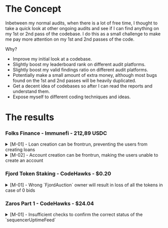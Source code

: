 # The Concept

Inbetween my normal audits, when there is a lot of free time, I thought to take a quick look at other ongoing audits and see if I can find anything on my 1st or 2nd pass of the codebase. I do this as a small challenge to make me pay more attention on my 1st and 2nd passes of the code.

Why?

- Improve my initial look at a codebase.
- Slightly boost my leaderboard rank on different audit platforms.
- Slightly boost my valid findings ratio on different audit platforms.
- Potentially make a small amount of extra money, although most bugs found on the 1st and 2nd passes will be heavily duplicated.
- Get a decent idea of codebases so after I can read the reports and understand them.
- Expose myself to different coding techniques and ideas.

# The results

### Folks Finance - Immunefi - 212,89 USDC

<details>
<summary>[M-01] - Loan creation can be frontrun, preventing the users from creating loans</summary>

## Brief/Intro

A user who tries to create a loan has to choose the `loanId`. Any user can frontrun this transaction with the same `loanId`, making the initial user's transaction to revert because his selected `loanId` is taken.

## Vulnerability Details

Each loan has a unique `bytes32` identifier named `loanId`. During the loan creation, each user is asked to provide the `loanId` that his loan will have.

```javascript
SpokeCommon.sol

    function createLoan(
        Messages.MessageParams memory params,
        bytes32 accountId,
@>      bytes32 loanId,
        uint16 loanTypeId,
        bytes32 loanName
    ) external payable nonReentrant {
        _doOperation(params, Messages.Action.CreateLoan, accountId, abi.encodePacked(loanId, loanTypeId, loanName));
    }
```

```javascript
SpokeToken.sol

    function createLoanAndDeposit(
        Messages.MessageParams memory params,
        bytes32 accountId,
@>      bytes32 loanId,
        uint256 amount,
        uint16 loanTypeId,
        bytes32 loanName
    ) external payable nonReentrant {
        _doOperation(
            params,
            Messages.Action.CreateLoanAndDeposit,
            accountId,
            amount,
            abi.encodePacked(loanId, poolId, amount, loanTypeId, loanName)
        );
    }
```

This arbitrary `loanId` value is sent through a bridge to the `Hub.sol` contract which in turn calls the `createUserLoan` function is `LoanManager.sol`.

```javascript
Hub.sol

    function _receiveMessage(Messages.MessageReceived memory message) internal override {
        Messages.MessagePayload memory payload = Messages.decodeActionPayload(message.payload);
        .
        .
        .
        } else if (payload.action == Messages.Action.CreateLoan) {
            bytes32 loanId = payload.data.toBytes32(index);
            index += 32;
            uint16 loanTypeId = payload.data.toUint16(index);
            index += 2;
            bytes32 loanName = payload.data.toBytes32(index);

@>          loanManager.createUserLoan(loanId, payload.accountId, loanTypeId, loanName);
        } else if (payload.action == Messages.Action.DeleteLoan) {
            bytes32 loanId = payload.data.toBytes32(index);

            loanManager.deleteUserLoan(loanId, payload.accountId);
        } else if (payload.action == Messages.Action.CreateLoanAndDeposit) {
            bytes32 loanId = payload.data.toBytes32(index);
            index += 32;
            uint8 poolId = payload.data.toUint8(index);
            index += 1;
            uint256 amount = payload.data.toUint256(index);
            index += 32;
            uint16 loanTypeId = payload.data.toUint16(index);
            index += 2;
            bytes32 loanName = payload.data.toBytes32(index);

@>          loanManager.createUserLoan(loanId, payload.accountId, loanTypeId, loanName);
            loanManager.deposit(loanId, payload.accountId, poolId, amount);

            // save token received
            receiveToken = ReceiveToken({poolId: poolId, amount: amount});
        } else if (payload.action == Messages.Action.Deposit) {
        .
        .
        .
```

```javascript
LoanManager.sol

    function createUserLoan(
        bytes32 loanId,
        bytes32 accountId,
        uint16 loanTypeId,
        bytes32 loanName
    ) external override onlyRole(HUB_ROLE) nonReentrant {
        // check loan types exists, is not deprecated and no existing user loan for same loan id
        if (!isLoanTypeCreated(loanTypeId)) revert LoanTypeUnknown(loanTypeId);
        if (isLoanTypeDeprecated(loanTypeId)) revert LoanTypeDeprecated(loanTypeId);
@>      if (isUserLoanActive(loanId)) revert UserLoanAlreadyCreated(loanId);

        // create loan
        UserLoan storage userLoan = _userLoans[loanId];
        userLoan.isActive = true;
        userLoan.accountId = accountId;
        userLoan.loanTypeId = loanTypeId;

        emit CreateUserLoan(loanId, accountId, loanTypeId, loanName);
    }
```

At this point, if there is already a loan with the desired `loanId`, the transaction reverts. Upon a valid loan creation, a new `UserLoan` object is created and `UserLoan.isActive` is set to `true`.

```javascript
    function isUserLoanActive(bytes32 loanId) public view returns (bool) {
        return _userLoans[loanId].isActive;
    }
```

An attacker can take advantage of this and frontrun all the loan creation transactions (on the chains with a public mempool, like the `Ethereum mainnet`) and prevent all the users from creating loans.

## Impact Details

This is a griefing attack which prevents all users from creating loans. Every transaction will fail because the attacker can frontrun it with the same `loanId`.

## References

https://github.com/Folks-Finance/folks-finance-xchain-contracts/blob/main/contracts/spoke/SpokeCommon.sol#L115

https://github.com/Folks-Finance/folks-finance-xchain-contracts/blob/main/contracts/spoke/SpokeToken.sol#L46

https://github.com/Folks-Finance/folks-finance-xchain-contracts/blob/main/contracts/hub/Hub.sol#L186-L210

https://github.com/Folks-Finance/folks-finance-xchain-contracts/blob/main/contracts/hub/LoanManager.sol#L40

https://github.com/Folks-Finance/folks-finance-xchain-contracts/blob/main/contracts/hub/LoanManagerState.sol#L413

## Recommendation

Don't allow for the users to select their desired `loanId`. Use a counter internally and increment it with every loan creation and use it as the `loanId`.


## Proof of Concept

Let's follow this scenario:

1. Bob tries to create a loan with a random `loanId`
2. Alice (the attacker) sees this transaction in the mempool and frontruns bob transaction with the same `loanId`
3. Alice's transaction goes through
4. Bob's transaction gets reverted
5. Repeat

Paste the following test in the `test/hub/LoanManager.test.ts`:

```javascript
  describe("POCs", () => {
    it("Should test loanId frontrun", async () => {
      const { hub, loanManager } = await loadFixture(deployLoanManagerFixture);
      const { loanTypeId } = await loadFixture(addPoolsFixture);

      const loanId = getRandomBytes(BYTES32_LENGTH);
      const accountId1 = getAccountIdBytes("ACCOUNT_ID");
      const accountId2 = getAccountIdBytes("ACCOUNT_ID2");
      const loanName = getRandomBytes(BYTES32_LENGTH);

      // frontrunning transaction
      const createUserLoan2 = await loanManager.connect(hub).createUserLoan(loanId, accountId2, loanTypeId, loanName);

      // initial transaction
      const createUserLoan = loanManager.connect(hub).createUserLoan(loanId, accountId1, loanTypeId, loanName);

      await expect(createUserLoan)
        .to.be.revertedWithCustomError(loanManager, "UserLoanAlreadyCreated")
        .withArgs(loanId);
    });


  });
```

</details>

<details>
<summary>[M-02] - Account creation can be frontrun, making the users unable to create an account</summary>

## Brief/Intro

A user who tries to create an account for the protocol has to choose his `accountId`. Any user can frontrun this transaction with the same `accountId`, making the initial user's transaction to revert because his selected `accountId` is taken.

## Vulnerability Details

Each account has a unique `bytes32` identifier named `accountId`. During the account creation, each user is asked to provide the `accountId` that his account will have.

```javascript
SpokeCommon.sol

    function createAccount(
        Messages.MessageParams memory params,
@>      bytes32 accountId,
        bytes32 refAccountId
    ) external payable nonReentrant {
        _doOperation(params, Messages.Action.CreateAccount, accountId, abi.encodePacked(refAccountId));
    }
```

This arbitrary `accountId` value is sent through a bridge to the `Hub.sol` contract which in turn calls the createAccount function is `AccountManager.sol`.

```javascript
Hub.sol

    function _receiveMessage(Messages.MessageReceived memory message) internal override {
        Messages.MessagePayload memory payload = Messages.decodeActionPayload(message.payload);
        .
        .
        .
        if (payload.action == Messages.Action.CreateAccount) {
            bytes32 refAccountId = payload.data.toBytes32(index);

@>          accountManager.createAccount(payload.accountId, message.sourceChainId, payload.userAddress, refAccountId);
        } else if
        .
        .
        .
    }
```

```javascript
AccountManager.sol

    function createAccount(
        bytes32 accountId,
        uint16 chainId,
        bytes32 addr,
        bytes32 refAccountId
    ) external override onlyRole(HUB_ROLE) {
        // check account is not already created (empty is reserved for admin)
@>      if (isAccountCreated(accountId) || accountId == bytes32(0)) revert AccountAlreadyCreated(accountId);
        .
        .
        .
    }
```

At this point, if there is already an account with the desired `accountId`, the transaction reverts. An attacker can take advantage of this and frontrun all the account creation transactions (on the chains with a public mempool, like the `Ethereum mainnet`) and prevent all the users from creating an account, which is essential for someone to use the protocol.

## Impact Details

This is a griefing attack which prevents any new users from using the protocol, since they can't create an account. Every transaction will fail because the attacker can frontrun it with the same `accountId`.

## References

https://github.com/Folks-Finance/folks-finance-xchain-contracts/blob/main/contracts/spoke/SpokeCommon.sol#L27

https://github.com/Folks-Finance/folks-finance-xchain-contracts/blob/main/contracts/hub/Hub.sol#L163

https://github.com/Folks-Finance/folks-finance-xchain-contracts/blob/main/contracts/hub/AccountManager.sol#L42

## Recommendation

Don't allow for the users to select their desired `accountId`. Use a counter internally and increment it with every account creation and use it as the `accountId`.


## Proof of Concept

Let's follow this scenario:

1. Bob tries to create an account with `accountId = "BOB_ACCOUNT_ID"`
2. Alice (the attacker) sees this transaction in the mempool and frontruns bob transaction with `accountId = "BOB_ACCOUNT_ID"`
3. Alice's transaction goes through
4. Bob's transaction gets reverted
5. Repeat

Add the following test in the `test/AccountManager.test.ts` file under the `describe("Create Account", () => {` tab.

```javascript
  describe("POCs", () => {
    it("Should test loanId frontrun", async () => {
      const { hub, loanManager } = await loadFixture(deployLoanManagerFixture);
      const { loanTypeId } = await loadFixture(addPoolsFixture);

      const loanId = getRandomBytes(BYTES32_LENGTH);
      const accountId1 = getAccountIdBytes("ACCOUNT_ID");
      const accountId2 = getAccountIdBytes("ACCOUNT_ID2");
      const loanName = getRandomBytes(BYTES32_LENGTH);

      // frontrunning transaction
      const createUserLoan2 = await loanManager.connect(hub).createUserLoan(loanId, accountId2, loanTypeId, loanName);

      // initial transaction
      const createUserLoan = loanManager.connect(hub).createUserLoan(loanId, accountId1, loanTypeId, loanName);

      await expect(createUserLoan)
        .to.be.revertedWithCustomError(loanManager, "UserLoanAlreadyCreated")
        .withArgs(loanId);
    });


  });
```

</details>

### Fjord Token Staking - CodeHawks - $0.20

<details>
<summary>[M-01] - Wrong `FjordAuction` owner will result in loss of all the tokens in case of 0 bids</summary>
    
## Summary

The `FjordAuction.sol` contract initializes its `owner` address during construction. This `owner` address is used to send the `totalTokens` back at the end of the auction in the case that there are no bids. However, when creating a new `FjordAuction` through the `FjordAuctionFactory` contract, the `FjordAuction`'s `owner` will be set to be the `FjordAuctionFactory` address. Sending any tokens to that address will lock them forever, since there is no withdrawal mechanism implemented.

## Vulnerability Details

```js
FjordAuction.sol

    constructor(
        address _fjordPoints,
        address _auctionToken,
        uint256 _biddingTime,
        uint256 _totalTokens
    ) {
        if (_fjordPoints == address(0)) {
            revert InvalidFjordPointsAddress();
        }
        if (_auctionToken == address(0)) {
            revert InvalidAuctionTokenAddress();
        }
        fjordPoints = ERC20Burnable(_fjordPoints);
        auctionToken = IERC20(_auctionToken);
@>      owner = msg.sender;
        auctionEndTime = block.timestamp.add(_biddingTime);
        totalTokens = _totalTokens;
    }
```

We see that the `owner` of the `FjordAuction` contract is set to the address that deploys the contract. Creating a new auction through the `FjordAuctionFactory` contract, makes `FjordAuctionFactory`'s address the deployer of the contract and the `owner` of the `FjordAuctions` it deploys.

```js
    function auctionEnd() external {
        if (block.timestamp < auctionEndTime) {
            revert AuctionNotYetEnded();
        }
        if (ended) {
            revert AuctionEndAlreadyCalled();
        }

        ended = true;
        emit AuctionEnded(totalBids, totalTokens);

        if (totalBids == 0) {
@>          auctionToken.transfer(owner, totalTokens);
            return;
        }

        multiplier = totalTokens.mul(PRECISION_18).div(totalBids);

        // Burn the FjordPoints held by the contract
        uint256 pointsToBurn = fjordPoints.balanceOf(address(this));
        fjordPoints.burn(pointsToBurn);
    }
```

If there are 0 `bids` in the auction, when it ends it sends all the tokens to the `owner`. Any tokens sent to the `FjordAuctionFactory` will be lost, because there is no way to withdraw/recover any tokens from this contract.

## Impact

In case there are 0 `bids` in an auction, all the tokens of the auction will be sent to `FjordAuctionFactory`'s address and will be lost forever.

## Proof Of Concept

Create a new file `test/unit/auctionFactory.t.sol` and paste the following code:

```js
// SPDX-License-Identifier: AGPL-3.0-only
pragma solidity =0.8.21;

import "forge-std/Test.sol";
import "src/FjordAuction.sol";
import "src/FjordAuctionFactory.sol";
import { ERC20BurnableMock } from "../mocks/ERC20BurnableMock.sol";
import { SafeMath } from "lib/openzeppelin-contracts/contracts/utils/math/SafeMath.sol";

contract TestAuctionFactory is Test {
    using SafeMath for uint256;

    AuctionFactory public auctionFactory;
    ERC20BurnableMock public fjordPoints;
    ERC20BurnableMock public auctionToken;
    address public owner = address(0x1);
    uint256 public biddingTime = 1 weeks;
    uint256 public totalTokens = 1000 ether;

    function setUp() public {
        fjordPoints = new ERC20BurnableMock("FjordPoints", "fjoPTS");
        auctionToken = new ERC20BurnableMock("AuctionToken", "AUCT");
        vm.startPrank(owner);
        auctionFactory = new AuctionFactory(address(fjordPoints));
        vm.stopPrank();

        deal(address(auctionToken), owner, totalTokens);
    }

    function testAuctionOwner() public {
        bytes32 salt = "1";
        vm.startPrank(owner);
        auctionToken.approve(address(auctionFactory), totalTokens);
        address auction =
            auctionFactory.createAuction(address(auctionToken), biddingTime, totalTokens, salt);
        vm.stopPrank();

        vm.assertEq(FjordAuction(auction).owner(), address(auctionFactory));
        assert(FjordAuction(auction).owner() != owner);
    }
}
```

Also, the `FjordAuctionFactory.sol` file was modified for this test so I could recover the `auctionAddress` after creating the new `FjordAuction` contract:

```diff
FjordAuctionFactory.sol

    function createAuction(
        address auctionToken,
        uint256 biddingTime,
        uint256 totalTokens,
        bytes32 salt
-   ) external onlyOwner {
+   ) external onlyOwner returns (address) {
        address auctionAddress = address(
            new FjordAuction{ salt: salt }(fjordPoints, auctionToken, biddingTime, totalTokens)
        );

        // Transfer the auction tokens from the msg.sender to the new auction contract
        IERC20(auctionToken).transferFrom(msg.sender, auctionAddress, totalTokens);

        emit AuctionCreated(auctionAddress);

+       return auctionAddress;
    }
```

## Tools Used

Manual Review

## Recommendations

During the `FjordAuction` construction, add another address for the correct owner:

```diff
FjordAuction.sol

    constructor(
+       address _owner,
        address _fjordPoints,
        address _auctionToken,
        uint256 _biddingTime,
        uint256 _totalTokens
    ) {
        if (_fjordPoints == address(0)) {
            revert InvalidFjordPointsAddress();
        }
        if (_auctionToken == address(0)) {
            revert InvalidAuctionTokenAddress();
        }
        fjordPoints = ERC20Burnable(_fjordPoints);
        auctionToken = IERC20(_auctionToken);
-       owner = msg.sender;
+       owner = _owner;
        auctionEndTime = block.timestamp.add(_biddingTime);
        totalTokens = _totalTokens;
    }
```

```diff
FjordAuctionFactory.sol

    function createAuction(
        address auctionToken,
        uint256 biddingTime,
        uint256 totalTokens,
        bytes32 salt
    ) external onlyOwner {
        address auctionAddress = address(
-           new FjordAuction{ salt: salt }(fjordPoints, auctionToken, biddingTime, totalTokens)
+           new FjordAuction{ salt: salt }(owner, fjordPoints, auctionToken, biddingTime, totalTokens)
        );

        // Transfer the auction tokens from the msg.sender to the new auction contract
        IERC20(auctionToken).transferFrom(msg.sender, auctionAddress, totalTokens);

        emit AuctionCreated(auctionAddress);
    }
```

</details>

### Zaros Part 1 - CodeHawks - $24.04

<details>
<summary>[M-01] - Insufficient checks to confirm the correct status of the `sequencerUptimeFeed`</summary>

## Summary

The `ChainlinkUtil.sol` contract has `sequencerUptimeFeed` checks in place to assert if the sequencer on `Arbitrum` is running, but these checks are not implemented correctly. Since the protocol implements some checks for the `sequencerUptimeFeed` status, it should implement all of the checks.

## Vulnerability Details

The [chainlink docs](https://docs.chain.link/data-feeds/l2-sequencer-feeds) say that `sequencerUptimeFeed` can return a 0 value for `startedAt` if it is called during an "invalid round".

> * startedAt: This timestamp indicates when the sequencer changed status. This timestamp returns `0` if a round is invalid. When the sequencer comes back up after an outage, wait for the `GRACE_PERIOD_TIME` to pass before accepting answers from the data feed. Subtract `startedAt` from `block.timestamp` and revert the request if the result is less than the `GRACE_PERIOD_TIME`.

Please note that an "invalid round" is described to mean there was a problem updating the sequencer's status, possibly due to network issues or problems with data from oracles, and is shown by a `startedAt` time of 0 and `answer` is 0. Further explanation can be seen as given by an official chainlink engineer as seen here in the chainlink public discord:

[Chainlink Discord Message](https://discord.com/channels/592041321326182401/605768708266131456/1213847312141525002) (must be a member of the Chainlink Discord Channel to view)

Bharath | Chainlink Labs — 03/03/2024 3:55 PM:

> Hello, @EricTee An "invalid round" means there was a problem updating the sequencer's status, possibly due to network issues or problems with data from oracles, and is shown by a `startedAt` time of 0. Normally, when a round starts, `startedAt` is recorded, and the initial status (`answer`) is set to `0`. Later, both the answer and the time it was updated (`updatedAt`) are set at the same time after getting enough data from oracles, making sure that answer only changes from `0` when there's a confirmed update different from the start time. This process helps avoid mistakes in judging if the sequencer is available, which could cause security issues. Making sure `startedAt` isn't `0` is crucial for keeping the system secure and properly informed about the sequencer's status.

Quoting Chainlink's developer final statement:
"Making sure `startedAt` isn't `0` is crucial for keeping the system secure and properly informed about the sequencer's status."

This also makes the implemented check below in the `ChainlinkUtil::getPrice` to be useless if its called in an invalid round:

```js
                uint256 timeSinceUp = block.timestamp - startedAt;
                if (timeSinceUp <= Constants.SEQUENCER_GRACE_PERIOD_TIME) {
                    revert Errors.GracePeriodNotOver();
                }
```

as `startedAt` will be `0`, the arithmetic operation `block.timestamp - startedAt` will result in a value greater than `SEQUENCER_GRACE_PERIOD_TIME` (which is hardcoded to be 3600) i.e block.timestamp = 1719739032, so 1719739032 - 0 = 1719739032 which is bigger than 3600. The code won't revert.

Imagine a case where a round starts, at the beginning `startedAt` is recorded to be 0, and `answer`, the initial status is set to be `0`. Note that docs say that if `answer = 0`, sequencer is up, if equals to `1`, sequencer is down. But in this case here, `answer` and `startedAt` can be `0` initially, till after all data is gotten from oracles and update is confirmed then the values are reset to the correct values that show the correct status of the sequencer.

From these explanations and information, it can be seen that `startedAt` value is a second value that should be used in the check for if a sequencer is down/up or correctly updated. The checks in `ChainlinkUtil::getPrice` will allow for sucessfull calls in an invalid round because reverts dont happen if `answer == 0` and `startedAt == 0` thus defeating the purpose of having a `sequencerFeed` check to assert the status of the `sequencerFeed` on L2 i.e if it is up/down/active or if its status is actually confirmed to be either.

There was also recently a [pull request](https://github.com/smartcontractkit/documentation/pull/1995) to update the [chainlink docs](https://docs.chain.link/data-feeds/l2-sequencer-feeds) sample code with this information, because this check should clearly be displayed there as well.

## Impact

Inadequate checks to confirm the correct status of the `sequencerUptimeFeed` in `ChainlinkUtil::getPrice` contract will cause `getPrice()` to not revert even when the sequencer uptime feed is not updated or is called in an invalid round.

## Tools Used

Manual Review

## Recommendations

```diff
ChainlinkUtil.sol

    function getPrice(
        IAggregatorV3 priceFeed,
        uint32 priceFeedHeartbeatSeconds,
        IAggregatorV3 sequencerUptimeFeed
    )
        internal
        view
        returns (UD60x18 price)
    {
        uint8 priceDecimals = priceFeed.decimals();
        // should revert if priceDecimals > 18
        if (priceDecimals > Constants.SYSTEM_DECIMALS) {
            revert Errors.InvalidOracleReturn();
        }

        if (address(sequencerUptimeFeed) != address(0)) {
            try sequencerUptimeFeed.latestRoundData() returns (
                uint80, int256 answer, uint256 startedAt, uint256, uint80
            ) {
                bool isSequencerUp = answer == 0;
                if (!isSequencerUp) {
                    revert Errors.OracleSequencerUptimeFeedIsDown(address(sequencerUptimeFeed));
                }

+               if (startedAt == 0){
+                   revert();
+               }

                uint256 timeSinceUp = block.timestamp - startedAt;
                if (timeSinceUp <= Constants.SEQUENCER_GRACE_PERIOD_TIME) {
                    revert Errors.GracePeriodNotOver();
                }
            } catch {
                revert Errors.InvalidSequencerUptimeFeedReturn();
            }
        }
        .
        .
        .
```


</details>
